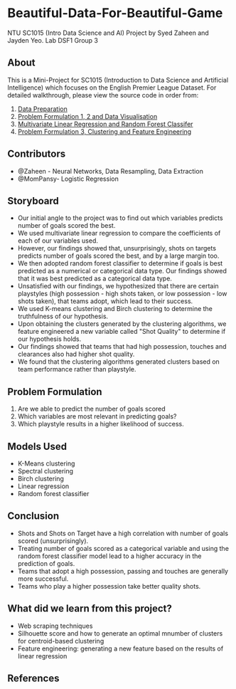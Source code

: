 # Beautiful-Data-For-Beautiful-Game
NTU SC1015 (Intro Data Science and AI) Project by Syed Zaheen and Jayden Yeo. Lab DSF1 Group 3 

## About

This is a Mini-Project for SC1015 (Introduction to Data Science and Artificial Intelligence) which focuses on the English Premier League Dataset. For detailed walkthrough, please view the source code in order from:

1. [Data Preparation](https://github.com/SyedZaheen/Beautiful-Data-For-Beautiful-Game/blob/main/Data%20Preparation.ipynb)
2. [Problem Formulation 1, 2 and Data Visualisation](https://github.com/SyedZaheen/Beautiful-Data-For-Beautiful-Game/blob/main/Problem%20formulation%201%20and%20Exploratory%20Data%20Analysis.ipynb)
3. [Multivariate Linear Regression and Random Forest Classifer](https://github.com/SyedZaheen/Beautiful-Data-For-Beautiful-Game/blob/main/Multivariate%20Linear%20regression%20and%20random%20forest%20classifier.ipynb)
4. [Problem Formulation 3, Clustering and Feature Engineering](https://github.com/SyedZaheen/Beautiful-Data-For-Beautiful-Game/blob/main/Clustering%20and%20feature%20engineering.ipynb)

  
## Contributors

- @Zaheen - Neural Networks, Data Resampling, Data Extraction
- @MomPansy- Logistic Regression

## Storyboard

- Our initial angle to the project was to find out which variables predicts number of goals scored the best. 
- We used multivariate linear regression to compare the coefficients of each of our variables used.
- However, our findings showed that, unsurprisingly, shots on targets predicts number of goals scored the best, and by a large margin too.
- We then adopted random forest classifier to determine if goals is best predicted as a numerical or categorical data type. Our findings showed that it was best predicted as a categorical data type.
- Unsatisfied with our findings, we hypothesized that there are certain playstyles (high possession - high shots taken, or low possession - low shots taken), that teams adopt, which lead to their success.
- We used K-means clustering and Birch clustering to determine the truthfulness of our hypothesis.
- Upon obtaining the clusters generated by the clustering algorithms, we feature engineered a new variable called "Shot Quality" to determine if our hypothesis holds.
- Our findings showed that teams that had high possession, touches and clearances also had higher shot quality.
- We found that the clustering algorithms generated clusters based on team performance rather than playstyle.


## Problem Formulation

1. Are we able to predict the number of goals scored
2. Which variables are most relevant in predicting goals?
3. Which playstyle results in a higher likelihood of success. 

## Models Used

- K-Means clustering
- Spectral clustering
- Birch clustering
- Linear regression
- Random forest classifier

## Conclusion

- Shots and Shots on Target have a high correlation with number of goals scored (unsurprisingly).
- Treating number of goals scored as a categorical variable and using the random forest classifier model lead to a higher accuracy in the prediction of goals.
- Teams that adopt a high possession, passing and touches are generally more successful.
- Teams who play a higher possession take better quality shots. 

## What did we learn from this project?

- Web scraping techniques
- Silhouette score and how to generate an optimal mnumber of clusters for centroid-based clustering
- Feature engineering: generating a new feature based on the results of linear regression

## References

